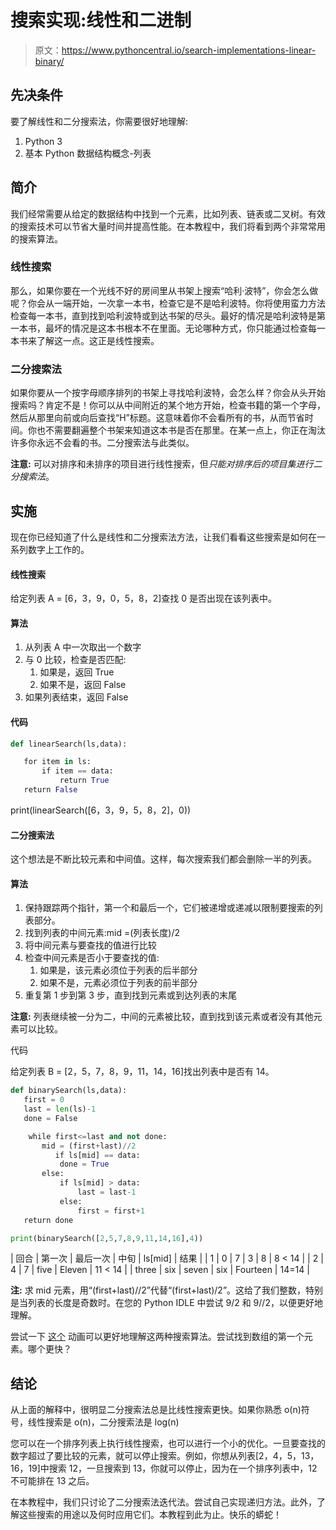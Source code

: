 # 搜索实现:线性和二进制

> 原文：<https://www.pythoncentral.io/search-implementations-linear-binary/>

## 先决条件

要了解线性和二分搜索法，你需要很好地理解:

1.  Python 3
2.  基本 Python 数据结构概念-列表

## 简介

我们经常需要从给定的数据结构中找到一个元素，比如列表、链表或二叉树。有效的搜索技术可以节省大量时间并提高性能。在本教程中，我们将看到两个非常常用的搜索算法。

### 线性搜索

那么，如果你要在一个光线不好的房间里从书架上搜索“哈利·波特”，你会怎么做呢？你会从一端开始，一次拿一本书，检查它是不是哈利波特。你将使用蛮力方法检查每一本书，直到找到哈利波特或到达书架的尽头。最好的情况是哈利波特是第一本书，最坏的情况是这本书根本不在里面。无论哪种方式，你只能通过检查每一本书来了解这一点。这正是线性搜索。

### 二分搜索法

如果你要从一个按字母顺序排列的书架上寻找哈利波特，会怎么样？你会从头开始搜索吗？肯定不是！你可以从中间附近的某个地方开始，检查书籍的第一个字母，然后从那里向前或向后查找“H”标题。这意味着你不会看所有的书，从而节省时间。你也不需要翻遍整个书架来知道这本书是否在那里。在某一点上，你正在淘汰许多你永远不会看的书。二分搜索法与此类似。

**注意:** 可以对排序和未排序的项目进行线性搜索，但*只能对排序后的项目集进行二分搜索法*。

## 实施

现在你已经知道了什么是线性和二分搜索法方法，让我们看看这些搜索是如何在一系列数字上工作的。

#### 线性搜索

给定列表 A = [6，3，9，0，5，8，2]查找 0 是否出现在该列表中。

#### 算法

1.  从列表 A 中一次取出一个数字
2.  与 0 比较，检查是否匹配:
    1.  如果是，返回 True
    2.  如果不是，返回 False
3.  如果列表结束，返回 False

#### 代码

```py
def linearSearch(ls,data):

   for item in ls:
       if item == data:
           return True
   return False
```

print(linearSearch([6，3，9，5，8，2]，0))

#### 二分搜索法

这个想法是不断比较元素和中间值。这样，每次搜索我们都会删除一半的列表。

#### 算法

1.  保持跟踪两个指针，第一个和最后一个，它们被递增或递减以限制要搜索的列表部分。
2.  找到列表的中间元素:mid =(列表长度)/2
3.  将中间元素与要查找的值进行比较
4.  检查中间元素是否小于要查找的值:
    1.  如果是，该元素必须位于列表的后半部分
    2.  如果不是，元素必须位于列表的前半部分
5.  重复第 1 步到第 3 步，直到找到元素或到达列表的末尾

**注意:** 列表继续被一分为二，中间的元素被比较，直到找到该元素或者没有其他元素可以比较。

代码

给定列表 B = [2，5，7，8，9，11，14，16]找出列表中是否有 14。

```py
def binarySearch(ls,data):
   first = 0
   last = len(ls)-1
   done = False   

    while first<=last and not done:
       mid = (first+last)//2
          if ls[mid] == data:
           done = True
       else:
           if ls[mid] > data:
               last = last-1
           else:
               first = first+1
   return done 

print(binarySearch([2,5,7,8,9,11,14,16],4))
```

| 回合 | 第一次 | 最后一次 | 中旬 | ls[mid] | 结果 |
| 1 | 0 | 7 | 3 | 8 | 8 < 14 |
| 2 | 4 | 7 | five | Eleven | 11 < 14 |
| three | six | seven | six | Fourteen | 14=14 |

**注:** 求 mid 元素，用“(first+last)//2”代替“(first+last)/2”。这给了我们整数，特别是当列表的长度是奇数时。在您的 Python IDLE 中尝试 9/2 和 9//2，以便更好地理解。

尝试一下 [这个](https://www.cs.usfca.edu/~galles/visualization/Search.html) 动画可以更好地理解这两种搜索算法。尝试找到数组的第一个元素。哪个更快？

## 结论

从上面的解释中，很明显二分搜索法总是比线性搜索更快。如果你熟悉 o(n)符号，线性搜索是 o(n)，二分搜索法是 log(n)

您可以在一个排序列表上执行线性搜索，也可以进行一个小的优化。一旦要查找的数字超过了要比较的元素，就可以停止搜索。例如，你想从列表[2，4，5，13，16，19]中搜索 12，一旦搜索到 13，你就可以停止，因为在一个排序列表中，12 不可能排在 13 之后。

在本教程中，我们只讨论了二分搜索法迭代法。尝试自己实现递归方法。此外，了解这些搜索的用途以及何时应用它们。本教程到此为止。快乐的蟒蛇！